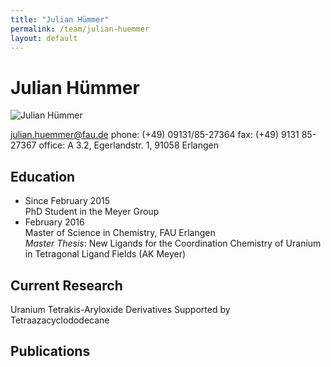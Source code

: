 ```yaml
---
title: "Julian Hümmer"
permalink: /team/julian-huemmer
layout: default
---
```


# Julian Hümmer

![Julian Hümmer](/assets/img/jh_page.jpg)
 
[julian.huemmer@fau.de](mailto:julian.huemmer@fau.de)
phone: (+49) 09131/85-27364
fax:  (+49) 9131 85-27367
office: A 3.2, Egerlandstr. 1, 91058 Erlangen

## Education

- Since February 2015<br>
PhD Student in the Meyer Group
- February 2016 <br>
Master of Science in Chemistry, FAU Erlangen <br>
_Master Thesis_: New Ligands for the Coordination Chemistry of Uranium in Tetragonal Ligand Fields (AK Meyer)

## Current Research

Uranium Tetrakis-Aryloxide Derivatives Supported by Tetraazacyclododecane


## Publications

